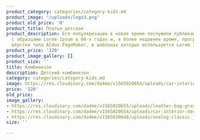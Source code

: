 ```yaml
---
product_category: categories/category-kids.md
product_image: "/uploads/logo3.png"
product_old_price: '0'
product_title: Платье детское
product_description: Его популяризации в новое время послужили публикация листов Letraset
  с образцами Lorem Ipsum в 60-х годах и, в более недавнее время, программы электронной
  вёрстки типа Aldus PageMaker, в шаблонах которых используется Lorem Ipsum.
product_price: '120'
product_image_gallery: []
product_size: ''
title: Комбинезон
description: Детский комбинезон
category: categories/category-kids.md
image: https://res.cloudinary.com/da4me/v1565020654/uploads/car-interior-design.jpg
price: '120'
old_price: 
image_gallery:
- https://res.cloudinary.com/da4me/v1565020655/uploads/leather-bag-gray.jpg
- https://res.cloudinary.com/da4me/v1565020654/uploads/car-interior-design.jpg
- https://res.cloudinary.com/da4me/v1565020648/uploads/analog-classic.jpg
size: ''

---
```

